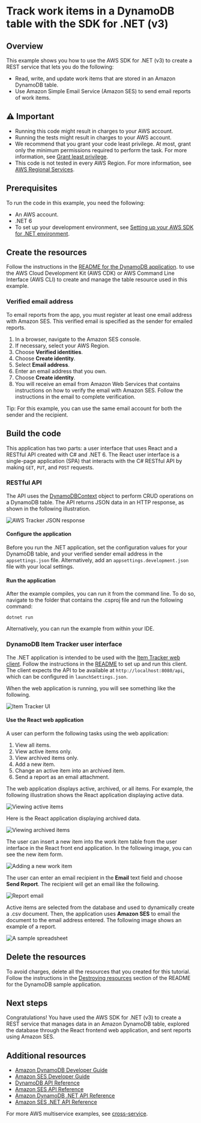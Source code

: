 # Track work items in a DynamoDB table with the SDK for .NET (v3)

## Overview

This example shows you how to use the AWS SDK for .NET (v3) to create a REST service that lets you do the following:

- Read, write, and update work items that are stored in an Amazon DynamoDB table.
- Use Amazon Simple Email Service (Amazon SES) to send email reports of work items.

## ⚠️ Important

- Running this code might result in charges to your AWS account.
- Running the tests might result in charges to your AWS account.
- We recommend that you grant your code least privilege. At most, grant only the minimum permissions required to perform the task. For more information, see [Grant least privilege](https://docs.aws.amazon.com/IAM/latest/UserGuide/best-practices.html#grant-least-privilege).
- This code is not tested in every AWS Region. For more information, see [AWS Regional Services](https://aws.amazon.com/about-aws/global-infrastructure/regional-product-services).

## Prerequisites

To run the code in this example, you need the following:

+ An AWS account.
+ .NET 6
+ To set up your development environment,
see [Setting up your AWS SDK for .NET environment](https://docs.aws.amazon.com/sdk-for-net/v3/developer-guide/net-dg-setup.html).

## Create the resources

Follow the instructions in the
[README for the DynamoDB application](https://github.com/awsdocs/aws-doc-sdk-examples/tree/main/resources/cdk/dynamodb-item-tracker/README.md).
to use the AWS Cloud Development Kit (AWS CDK) or AWS Command Line Interface
(AWS CLI) to create and manage the table resource used in this example.

### Verified email address

To email reports from the app, you must register at least one email address with Amazon SES. This verified email is specified as the sender for emailed reports.

1. In a browser, navigate to the Amazon SES console.
1. If necessary, select your AWS Region.
1. Choose **Verified identities**.
1. Choose **Create identity**.
1. Select **Email address**.
1. Enter an email address that you own.
1. Choose **Create identity**.
1. You will receive an email from Amazon Web Services that contains instructions on how to verify the email with Amazon SES. Follow the instructions in the email to complete verification.

Tip: For this example, you can use the same email account for both the sender and the recipient.

## Build the code

This application has two parts: a user interface that uses React and a
RESTful API created with C# and .NET 6. The React user interface is a single-page
application (SPA) that interacts with the C# RESTful API by making `GET`, `PUT`, and
`POST` requests.

### RESTful API

The API uses the [DynamoDBContext](https://docs.aws.amazon.com/sdkfornet/v3/apidocs/items/DynamoDBv2/TDynamoDBContext.html)
object to perform CRUD operations on a DynamoDB table. The API
returns JSON data in an HTTP response, as shown in the following illustration.

![AWS Tracker JSON response](images/item_tracker_response.png)

#### Configure the application
Before you run the .NET application, set the configuration values for your DynamoDB table,
and your verified sender email address in the `appsettings.json` file. Alternatively, add an `appsettings.development.json` file
with your local settings.

#### Run the application
After the example compiles, you can run it from the command line. To do so,
navigate to the folder that contains the .csproj file and run the following
command:

```
dotnet run
```

Alternatively, you can run the example from within your IDE.

### DynamoDB Item Tracker user interface
The .NET application is intended to be used with the [Item Tracker web client](https://github.com/awsdocs/aws-doc-sdk-examples/tree/main/resources/clients/react/elwing).
Follow the instructions in the [README](https://github.com/awsdocs/aws-doc-sdk-examples/tree/main/resources/clients/react/elwing/README.md) to set up and run this client.
The client expects the API to be available at `http://localhost:8080/api`, which can be configured in `launchSettings.json`.

When the web application is running, you will see something like the following.

![Item Tracker UI](images/elapp1.png)

#### Use the React web application

A user can perform the following tasks using the web application:

1. View all items.
1. View active items only.
1. View archived items only.
1. Add a new item.
1. Change an active item into an archived item.
1. Send a report as an email attachment.

The web application displays active, archived, or all items. For example, the following illustration shows the React application displaying active data.

![Viewing active items](images/elapp2.png)

Here is the React application displaying archived data.

![Viewing archived items](images/elapp3.png)

The user can insert a new item into the work item table from the user interface in the React front end application. In the following image, you can see the new item form.

![Adding a new work item](images/item_tracker_add_item.png)

The user can enter an email recipient in the **Email** text field and choose **Send Report**. The recipient will get an email like the following.

![Report email](images/email.png)

Active items are selected from the database and used to dynamically create a .csv document. Then, the application uses **Amazon SES** to email the document to the email address entered. The following image shows an example of a report.

![A sample spreadsheet](images/excel_spreadsheet.png)

## Delete the resources

To avoid charges, delete all the resources that you created for this tutorial.
Follow the instructions in the [Destroying resources](../../../resources/cdk/dynamodb-item-tracker/README.md#destroy-resources)
section of the README for the DynamoDB sample application.

## Next steps

Congratulations! You have used the AWS SDK for .NET (v3) to create a REST service that manages data in an Amazon DynamoDB table, explored the database through the React frontend web application, and sent reports using Amazon SES.

## Additional resources

- [Amazon DynamoDB Developer Guide](http://docs.aws.amazon.com/amazondynamodb/latest/developerguide/)
- [Amazon SES Developer Guide](https://docs.aws.amazon.com/ses/latest/dg/Welcome.html)
- [DynamoDB API Reference](http://docs.aws.amazon.com/amazondynamodb/latest/APIReference/)
- [Amazon SES API Reference](https://docs.aws.amazon.com/ses/latest/APIReference/Welcome.html)
- [Amazon DynamoDB .NET API Reference](https://docs.aws.amazon.com/sdkfornet/v3/apidocs/items/DynamoDBv2/TDynamoDBClient.html)
- [Amazon SES .NET API Reference](https://docs.aws.amazon.com/sdkfornet/v3/apidocs/items/SimpleEmail/NSimpleEmail.html)

For more AWS multiservice examples, see
[cross-service](https://github.com/awsdocs/aws-doc-sdk-examples/tree/master/dotnetv3/cross-service).



